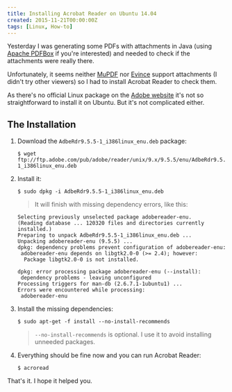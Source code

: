 ```yaml
---
title: Installing Acrobat Reader on Ubuntu 14.04
created: 2015-11-21T00:00:00Z
tags: [Linux, How-to]
---
```


Yesterday I was generating some PDFs with attachments in Java (using
[Apache PDFBox](https://pdfbox.apache.org) if you're interested) and needed to
check if the attachments were really there.

Unfortunately, it seems neither [MuPDF](http://mupdf.com) nor
[Evince](https://wiki.gnome.org/Apps/Evince) support attachments (I didn't try
other viewers) so I had to install Acrobat Reader to check them.

As there's no official Linux package on the
[Adobe website](https://get.adobe.com/reader/otherversions) it's not so
straightforward to install it on Ubuntu. But it's not complicated either.

## The Installation

1. Download the `AdbeRdr9.5.5-1_i386linux_enu.deb` package:

    ```
    $ wget ftp://ftp.adobe.com/pub/adobe/reader/unix/9.x/9.5.5/enu/AdbeRdr9.5.5-1_i386linux_enu.deb
    ```

2. Install it:

    ```
    $ sudo dpkg -i AdbeRdr9.5.5-1_i386linux_enu.deb
    ```

    > It will finish with missing dependency errors, like this:

    ```
    Selecting previously unselected package adobereader-enu.
    (Reading database ... 120320 files and directories currently installed.)
    Preparing to unpack AdbeRdr9.5.5-1_i386linux_enu.deb ...
    Unpacking adobereader-enu (9.5.5) ...
    dpkg: dependency problems prevent configuration of adobereader-enu:
     adobereader-enu depends on libgtk2.0-0 (>= 2.4); however:
      Package libgtk2.0-0 is not installed.

    dpkg: error processing package adobereader-enu (--install):
     dependency problems - leaving unconfigured
    Processing triggers for man-db (2.6.7.1-1ubuntu1) ...
    Errors were encountered while processing:
     adobereader-enu
    ```

3. Install the missing dependencies:

    ```
    $ sudo apt-get -f install --no-install-recommends
    ```
    
    > `--no-install-recommends` is optional. I use it to avoid installing
      unneeded packages.

4. Everything should be fine now and you can run Acrobat Reader:

    ```
    $ acroread
    ```

That's it. I hope it helped you.
